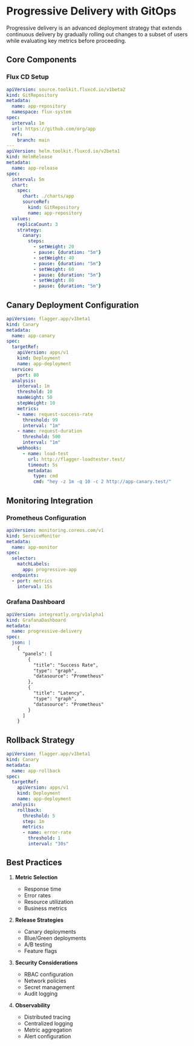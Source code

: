 # Progressive Delivery with GitOps

Progressive delivery is an advanced deployment strategy that extends continuous delivery by gradually rolling out changes to a subset of users while evaluating key metrics before proceeding.

## Core Components

### Flux CD Setup
```yaml
apiVersion: source.toolkit.fluxcd.io/v1beta2
kind: GitRepository
metadata:
  name: app-repository
  namespace: flux-system
spec:
  interval: 1m
  url: https://github.com/org/app
  ref:
    branch: main
---
apiVersion: helm.toolkit.fluxcd.io/v2beta1
kind: HelmRelease
metadata:
  name: app-release
spec:
  interval: 5m
  chart:
    spec:
      chart: ./charts/app
      sourceRef:
        kind: GitRepository
        name: app-repository
  values:
    replicaCount: 3
    strategy:
      canary:
        steps:
          - setWeight: 20
          - pause: {duration: "5m"}
          - setWeight: 40
          - pause: {duration: "5m"}
          - setWeight: 60
          - pause: {duration: "5m"}
          - setWeight: 80
          - pause: {duration: "5m"}
```

## Canary Deployment Configuration

```yaml
apiVersion: flagger.app/v1beta1
kind: Canary
metadata:
  name: app-canary
spec:
  targetRef:
    apiVersion: apps/v1
    kind: Deployment
    name: app-deployment
  service:
    port: 80
  analysis:
    interval: 1m
    threshold: 10
    maxWeight: 50
    stepWeight: 10
    metrics:
    - name: request-success-rate
      threshold: 99
      interval: "1m"
    - name: request-duration
      threshold: 500
      interval: "1m"
    webhooks:
      - name: load-test
        url: http://flagger-loadtester.test/
        timeout: 5s
        metadata:
          type: cmd
          cmd: "hey -z 1m -q 10 -c 2 http://app-canary.test/"
```

## Monitoring Integration

### Prometheus Configuration
```yaml
apiVersion: monitoring.coreos.com/v1
kind: ServiceMonitor
metadata:
  name: app-monitor
spec:
  selector:
    matchLabels:
      app: progressive-app
  endpoints:
  - port: metrics
    interval: 15s
```

### Grafana Dashboard
```yaml
apiVersion: integreatly.org/v1alpha1
kind: GrafanaDashboard
metadata:
  name: progressive-delivery
spec:
  json: |
    {
      "panels": [
        {
          "title": "Success Rate",
          "type": "graph",
          "datasource": "Prometheus"
        },
        {
          "title": "Latency",
          "type": "graph",
          "datasource": "Prometheus"
        }
      ]
    }
```

## Rollback Strategy

```yaml
apiVersion: flagger.app/v1beta1
kind: Canary
metadata:
  name: app-rollback
spec:
  targetRef:
    apiVersion: apps/v1
    kind: Deployment
    name: app-deployment
  analysis:
    rollback:
      threshold: 5
      step: 1m
      metrics:
      - name: error-rate
        threshold: 1
        interval: "30s"
```

## Best Practices

1. **Metric Selection**
   - Response time
   - Error rates
   - Resource utilization
   - Business metrics

2. **Release Strategies**
   - Canary deployments
   - Blue/Green deployments
   - A/B testing
   - Feature flags

3. **Security Considerations**
   - RBAC configuration
   - Network policies
   - Secret management
   - Audit logging

4. **Observability**
   - Distributed tracing
   - Centralized logging
   - Metric aggregation
   - Alert configuration